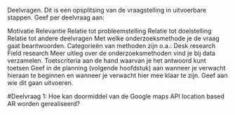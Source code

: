 Deelvragen.
Dit is een opsplitsing  van de vraagstelling in uitvoerbare stappen.
Geef per deelvraag aan:

Motivatie
Relevantie
Relatie tot probleemstelling
Relatie tot doelstelling
Relatie tot andere deelvragen
Met welke onderzoeksmethode je de vraag gaat beantwoorden. Categorieën van methoden zijn o.a.:
Desk research
Field research
Meer uitleg over de onderzoeksmethoden vind je bij data verzamelen.
Toetscriteria aan de hand waarvan je het antwoord kunt toetsen
Geef in de planning (volgende hoofdstuk) aan wanneer je verwacht hieraan te beginnen en wanneer je verwacht hier mee klaar te zijn. 
Geef aan wie dit gaan uitvoeren. 

#Deelvraag 1: Hoe kan doormiddel van de Google maps API location based AR worden gerealiseerd?
